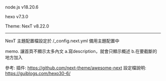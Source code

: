 node.js v18.20.6

hexo v7.3.0

Theme: NexT v8.22.0

---
NexT 主題配置檔設定於 /_config.next.yml 備用主題配置中


memo. 讓首頁不顯示太多內文
a.寫description，就會只顯示概述
b.在要截斷的地方加入 <!--more-->


參考:
插件: https://github.com/next-theme/awesome-next
設定檔說明: https://guiblogs.com/hexo30-6/